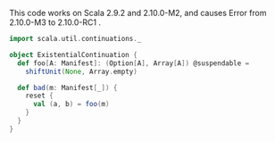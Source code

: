 This code works on Scala 2.9.2 and 2.10.0-M2, and causes Error from 2.10.0-M3 to 2.10.0-RC1 .

```scala
import scala.util.continuations._

object ExistentialContinuation {
  def foo[A: Manifest]: (Option[A], Array[A]) @suspendable =
    shiftUnit(None, Array.empty)

  def bad(m: Manifest[_]) {
    reset {
      val (a, b) = foo(m)
    }
  }
}
```
